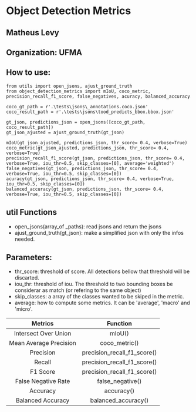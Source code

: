 # Object Detection Metrics
## Matheus Levy 
## Organization: UFMA

## How to use:
```
from utils import open_jsons, ajust_ground_truth
from object_detection_metrics import mIoU, coco_metric, precision_recall_f1_score, false_negatives, acuracy, balanced_accuracy

coco_gt_path = r'.\tests\jsons\_annotations.coco.json'
coco_result_path = r'.\tests\jsons\tood_predicts_bbox.bbox.json'

gt_json, predictions_json = open_jsons([coco_gt_path, coco_result_path])
gt_json_ajusted = ajust_ground_truth(gt_json)

mIoU(gt_json_ajusted, predictions_json, thr_score= 0.4, verbose=True)
coco_metric(gt_json_ajusted, predictions_json, thr_score= 0.4, verbose=True)
precision_recall_f1_score(gt_json, predictions_json, thr_score= 0.4, verbose=True, iou_thr=0.5, skip_classes=[0], average='weighted')
false_negatives(gt_json, predictions_json, thr_score= 0.4, verbose=True, iou_thr=0.5, skip_classes=[0])
acuracy(gt_json, predictions_json, thr_score= 0.4, verbose=True, iou_thr=0.5, skip_classes=[0])
balanced_accuracy(gt_json, predictions_json, thr_score= 0.4, verbose=True, iou_thr=0.5, skip_classes=[0])
```

## util Functions
* open_jsons(array_of _paths): read jsons and return the jsons
* ajust_ground_truth(gt_json): make a simplified json with only the infos needed.
 
 ## Parameters:
 * thr_score: threshold of score. All detections bellow that threshold will be discarted.
 * iou_thr: threshold of iou. The threshold to two bounding boxes be considerar as match (or refering to the same object)
 * skip_classes: a array of the classes wanted to be skiped in the metric.
 * average: how to compute some metrics. It can be 'average', 'macro' and 'micro'.

 
|         Metrics        |           Function          |
|:----------------------:|:---------------------------:|
|  Intersect Over Union  |            mIoU()           |
| Mean Average Precision |        coco_metric()        |
| Precision              | precision_recall_f1_score() |
| Recall                 | precision_recall_f1_score() |
| F1 Score               | precision_recall_f1_score() |
| False Negative Rate    |       false_negative()      |
| Accuracy               |          accuracy()         |
| Balanced Accuracy      |     balanced_accuracy()     |
